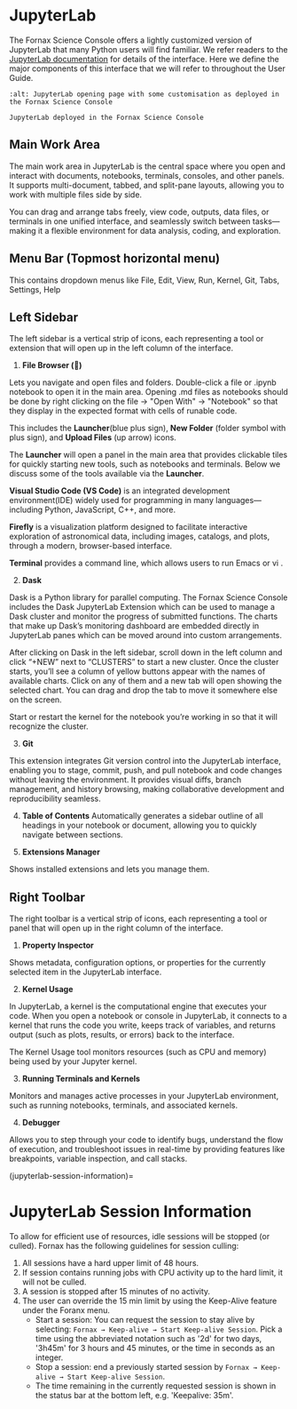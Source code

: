 # JupyterLab

The Fornax Science Console offers a lightly customized version of JupyterLab that many Python users will find familiar.
We refer readers to the [JupyterLab documentation](https://jupyterlab.readthedocs.io/en/stable/user/interface.html) for details of the interface.
Here we define the major components of this interface that we will refer to throughout the User Guide.

```{figure} ../_static/forsc_jupyterlab.png
:alt: JupyterLab opening page with some customisation as deployed in the Fornax Science Console

JupyterLab deployed in the Fornax Science Console
```

## Main Work Area

The main work area in JupyterLab is the central space where you open and interact with documents, notebooks, terminals, consoles, and other panels.
It supports multi-document, tabbed, and split-pane layouts, allowing you to work with multiple files side by side.

You can drag and arrange tabs freely, view code, outputs, data files, or terminals in one unified interface, and seamlessly switch between tasks—making it a flexible environment for data analysis, coding, and exploration.

## Menu Bar (Topmost horizontal menu)

This contains dropdown menus like File, Edit, View, Run, Kernel, Git, Tabs, Settings, Help

## Left Sidebar

The left sidebar is a vertical strip of icons, each representing a tool or extension that will open up in the left column of the interface.

1. **File Browser (📁)**

Lets you navigate and open files and folders.
Double-click a file or .ipynb notebook to open it in the main area.
Opening .md files as notebooks should be done by right clicking on the file → "Open With" → "Notebook" so that they display in the expected format with cells of runable code.

This includes the **Launcher**(blue plus sign), **New Folder** (folder symbol with plus sign), and **Upload Files** (up arrow) icons.

The **Launcher** will open a panel in the main area that provides clickable tiles for quickly starting new tools, such as notebooks and terminals.
Below we discuss some of the tools available via the **Launcher**.

**Visual Studio Code (VS Code)** is an integrated development environment(IDE) widely used for programming in many languages—including Python, JavaScript, C++, and more.

**Firefly** is a visualization platform designed to facilitate interactive exploration of astronomical data, including images, catalogs, and plots, through a modern, browser-based interface.

**Terminal** provides a command line, which allows users to run Emacs or vi .

2. **Dask**

Dask is a Python library for parallel computing.
The Fornax Science Console includes the Dask JupyterLab Extension which can be used to manage a Dask cluster and monitor the progress of submitted functions.
The charts that make up Dask’s monitoring dashboard are embedded directly in JupyterLab panes which can be moved around into custom arrangements.

After clicking on Dask in the left sidebar, scroll down in the left column and click “+NEW” next to “CLUSTERS” to start a new cluster.
Once the cluster starts, you’ll see a column of yellow buttons appear with the names of available charts.
Click on any of them and a new tab will open showing the selected chart.
You can drag and drop the tab to move it somewhere else on the screen.

Start or restart the kernel for the notebook you’re working in so that it will recognize the cluster.

3. **Git**

This extension integrates Git version control into the JupyterLab interface, enabling you to stage, commit, push, and pull notebook and code changes without leaving the environment.
It provides visual diffs, branch management, and history browsing, making collaborative development and reproducibility seamless.

4. **Table of Contents**
Automatically generates a sidebar outline of all headings in your notebook or document, allowing you to quickly navigate between sections.

5. **Extensions Manager**

Shows installed extensions and lets you manage them.

## Right Toolbar

The right toolbar is a vertical strip of icons, each representing a tool or panel that will open up in the right column of the interface.

1. **Property Inspector**

Shows metadata, configuration options, or properties for the currently selected item in the JupyterLab interface.

2. **Kernel Usage**

In JupyterLab, a kernel is the computational engine that executes your code.
When you open a notebook or console in JupyterLab, it connects to a kernel that runs the code you write, keeps track of variables, and returns output (such as plots, results, or errors) back to the interface.

The Kernel Usage tool monitors resources (such as CPU and memory) being used by your Jupyter kernel.

3. **Running Terminals and Kernels**

Monitors and manages active processes in your JupyterLab environment, such as running notebooks, terminals, and associated kernels.

4. **Debugger**

Allows you to step through your code to identify bugs, understand the flow of execution, and troubleshoot issues in real-time by providing features like breakpoints, variable inspection, and call stacks.

(jupyterlab-session-information)=
# JupyterLab Session Information

To allow for efficient use of resources, idle sessions will be stopped (or culled).
Fornax has the following guidelines for session culling:

1.  All sessions have a hard upper limit of 48 hours.
2.  If session contains running jobs with CPU activity up to the hard limit, it will not be culled.
3.  A session is stopped after 15 minutes of no activity.
4.  The user can override the 15 min limit by using the Keep-Alive feature under the Foranx menu.
    - Start a session: You can request the session to stay alive by selecting: `Fornax → Keep-alive → Start Keep-alive Session`.
      Pick a time using the abbreviated notation such as '2d' for two days, '3h45m' for 3 hours and 45 minutes, or the time in seconds as an integer.
    - Stop a session: end a previously started session by `Fornax → Keep-alive → Start Keep-alive Session`.
    - The time remaining in the currently requested session is shown in the status bar at the bottom left, e.g. 'Keepalive: 35m'.
